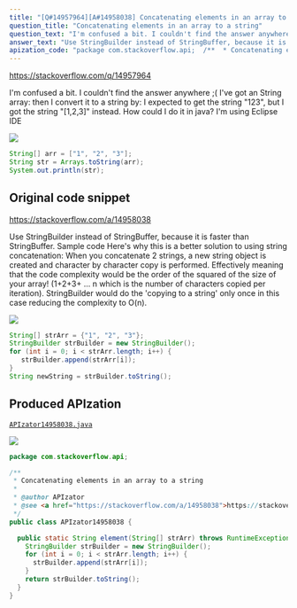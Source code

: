 ```yaml
---
title: "[Q#14957964][A#14958038] Concatenating elements in an array to a string"
question_title: "Concatenating elements in an array to a string"
question_text: "I'm confused a bit. I couldn't find the answer anywhere ;( I've got an String array: then I convert it to a string by: I expected to get the string \"123\", but I got the string \"[1,2,3]\" instead. How could I do it in java? I'm using Eclipse IDE"
answer_text: "Use StringBuilder instead of StringBuffer, because it is faster than StringBuffer. Sample code Here's why this is a better solution to using string concatenation: When you concatenate 2 strings, a new string object is created and character by character copy is performed. Effectively meaning that the code complexity would be the order of the squared of the size of your array! (1+2+3+ ... n which is the number of characters copied per iteration). StringBuilder would do the 'copying to a string' only once in this case reducing the complexity to O(n)."
apization_code: "package com.stackoverflow.api;  /**  * Concatenating elements in an array to a string  *  * @author APIzator  * @see <a href=\"https://stackoverflow.com/a/14958038\">https://stackoverflow.com/a/14958038</a>  */ public class APIzator14958038 {    public static String element(String[] strArr) throws RuntimeException {     StringBuilder strBuilder = new StringBuilder();     for (int i = 0; i < strArr.length; i++) {       strBuilder.append(strArr[i]);     }     return strBuilder.toString();   } }"
---
```


https://stackoverflow.com/q/14957964

I&#x27;m confused a bit. I couldn&#x27;t find the answer anywhere ;(
I&#x27;ve got an String array:
then I convert it to a string by:
I expected to get the string &quot;123&quot;, but I got the string &quot;[1,2,3]&quot; instead.
How could I do it in java? I&#x27;m using Eclipse IDE


<div class="code-logo"><img src="/stackoverflow.png" /></div>

```java
String[] arr = ["1", "2", "3"];
String str = Arrays.toString(arr);
System.out.println(str);
```


## Original code snippet

https://stackoverflow.com/a/14958038

Use StringBuilder instead of StringBuffer, because it is faster than StringBuffer.
Sample code
Here&#x27;s why this is a better solution to using string concatenation: When you concatenate 2 strings, a new string object is created and character by character copy is performed. Effectively meaning that the code complexity would be the order of the squared of the size of your array!
(1+2+3+ ... n which is the number of characters copied per iteration).
StringBuilder would do the &#x27;copying to a string&#x27; only once in this case reducing the complexity to O(n).

<div class="code-logo"><img src="/stackoverflow.png" /></div>

```java
String[] strArr = {"1", "2", "3"};
StringBuilder strBuilder = new StringBuilder();
for (int i = 0; i < strArr.length; i++) {
   strBuilder.append(strArr[i]);
}
String newString = strBuilder.toString();
```

## Produced APIzation

[`APIzator14958038.java`](https://github.com/pasqualesalza/apization-temp-data/raw/master/search/APIzator14958038.java)

<div class="code-logo"><img src="/apizator.png" /></div>

```java
package com.stackoverflow.api;

/**
 * Concatenating elements in an array to a string
 *
 * @author APIzator
 * @see <a href="https://stackoverflow.com/a/14958038">https://stackoverflow.com/a/14958038</a>
 */
public class APIzator14958038 {

  public static String element(String[] strArr) throws RuntimeException {
    StringBuilder strBuilder = new StringBuilder();
    for (int i = 0; i < strArr.length; i++) {
      strBuilder.append(strArr[i]);
    }
    return strBuilder.toString();
  }
}

```